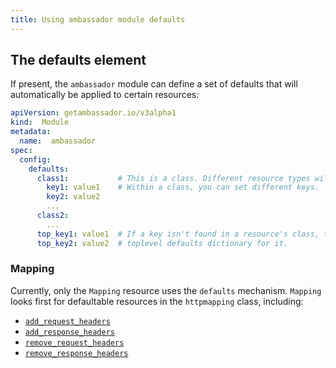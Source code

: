```yaml
---
title: Using ambassador module defaults
---
```


## The defaults element

If present, the `ambassador` module can define a set of defaults that will automatically be applied to certain resources:

```yaml
apiVersion: getambassador.io/v3alpha1
kind:  Module
metadata:
  name:  ambassador
spec:
  config:
    defaults:
      class1:           # This is a class. Different resource types will look in different classes.
        key1: value1    # Within a class, you can set different keys.
        key2: value2
        ...
      class2:
        ...
      top_key1: value1  # If a key isn't found in a resource's class, the system will look in the
      top_key2: value2  # toplevel defaults dictionary for it.
```

### Mapping

Currently, only the `Mapping` resource uses the `defaults` mechanism. `Mapping` looks first for defaultable resources in the `httpmapping` class, including:

- [`add_request_headers`](../../using/headers/add-request-headers)
- [`add_response_headers`](../../using/headers/add-response-headers)
- [`remove_request_headers`](../../using/headers/remove-request-headers)
- [`remove_response_headers`](../../using/headers/remove-response-headers)
